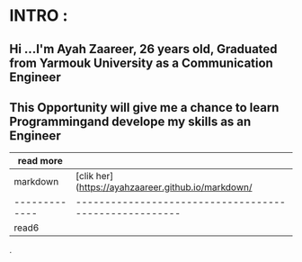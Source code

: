 # INTRO :
## Hi ...I'm Ayah Zaareer, 26 years old, Graduated from Yarmouk University as a Communication Engineer
## This Opportunity will give me a chance to learn Programmingand develope my skills as an Engineer



| read more   |                                                      |
|-------------|------------------------------------------------------| 
|markdown     | [clik her](https://ayahzaareer.github.io/markdown/   |
|-------------|------------------------------------------------------|
| read6       |

.
